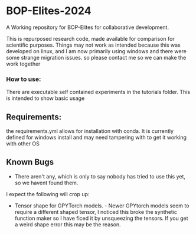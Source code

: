 # BOP-Elites-2024
A Working repository for BOP-Elites for collaborative development.

This is repurposed research code, made available for comparison for scientific purposes. Things may not work as intended because this was developed on linux, and I am now primarily using windows and there were some strange migration issues. 
so please contact me so we can make the work together 

### How to use:

There are executable self contained experiments in the tutorials folder. This is intended to show basic usage

## Requirements:

the requirements.yml allows for installation with conda. It is currently defined for windows install and may need tampering with to get it working with other OS

## Known Bugs

- There aren't any, which is only to say nobody has tried to use this yet, so we havent found them. 

I expect the following will crop up: 
- Tensor shape for GPYTorch models. - Newer GPYtorch models seem to require a different shaped tensor, I noticed this broke the synthetic function maker so I have ficed it by unsqueezing the tensors. If you get a weird shape error this may be the reason. 
